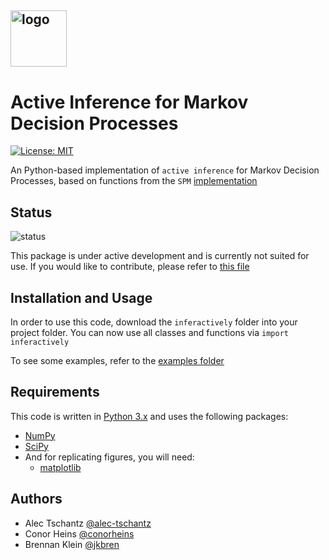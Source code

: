 ## <img alt="logo" src="https://pluspng.com/img-png/brain-png-brain-icon-png-image-2536-942.png" height="90"> 
# Active Inference for Markov Decision Processes 

[![License: MIT](https://img.shields.io/badge/License-MIT-yellow.svg)](https://opensource.org/licenses/MIT)

An Python-based implementation of `active inference` for Markov Decision Processes,
based on functions from the `SPM` [implementation](https://www.fil.ion.ucl.ac.uk/spm/doc/)

## Status

![status](https://img.shields.io/badge/status-development-orange)

This package is under active development and is currently not suited for use. If you would like to contribute, please refer to [this file](CONTRIBUTING.md)

## Installation and Usage

In order to use this code, download the `inferactively` folder into your project
folder. You can now use all classes and functions via `import inferactively`

To see some examples, refer to the [examples folder](examples/)

## Requirements 

This code is written in [Python 3.x](https://www.python.org) and uses 
the following packages:

* [NumPy](http://numpy.scipy.org/)
* [SciPy](http://numpy.scipy.org/)
* And for replicating figures, you will need:
    + [matplotlib](https://matplotlib.org)

## Authors

- Alec Tschantz [@alec-tschantz](https://github.com/alec-tschantz)
- Conor Heins [@conorheins](https://github.com/conorheins)
- Brennan Klein [@jkbren](https://github.com/jkbren)